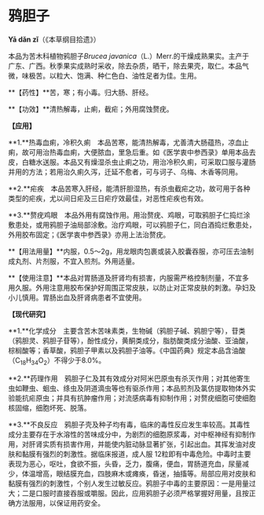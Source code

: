 # 鸦胆子

**Yā dǎn zǐ**（《本草纲目拾遗》）

本品为苦木科植物鸦胆子*Brucea javanica*（L.）Merr.的干燥成熟果实。主产于广东、广西。秋季果实成熟时采收，除去杂质，晒干，除去果壳，取仁。本品气微，味极苦。以粒大、饱满、种仁色白、油性足者为佳。生用。

**【药性】**苦，寒；有小毒。归大肠、肝经。

**【功效】**清热解毒，止痢，截疟；外用腐蚀赘疣。

**【应用】**

**1.**热毒血痢，冷积久痢　本品苦寒，能清热解毒，尤善清大肠蕴热，凉血止痢，故可用治热毒血痢，大便脓血，里急后重。如《医学衷中参西录》单用本品去皮，白糖水送服。本品又有燥湿杀虫止痢之功，用治冷积久痢，可采取口服与灌肠并用的方法；若用治久痢久泻，迁延不愈者，可与诃子、乌梅、木香等同用。

**2.**疟疾　本品苦寒入肝经，能清肝胆湿热，有杀虫截疟之功，故可用于各种类型的疟疾，尤以间日疟及三日疟疗效最佳，对恶性疟疾也有效。

**3.**赘疣鸡眼　本品外用有腐蚀作用。用治赘疣、鸡眼，可取鸦胆子仁捣烂涂敷患处，或用鸦胆子油局部涂敷。治疗鸡眼，可以鸦胆子仁，同白酒捣烂敷患处，外用胶布固定；《医学衷中参西录》亦用上法治赘疣。

**【用法用量】**内服，0.5～2g，用龙眼肉包裹或装入胶囊吞服，亦可压去油制成丸剂、片剂服，不宜入煎剂。外用适量。

**【使用注意】**本品对胃肠道及肝肾均有损害，内服需严格控制剂量，不宜多用久服。外用注意用胶布保护好周围正常皮肤，以防止对正常皮肤的刺激。孕妇及小儿慎用。胃肠出血及肝肾病患者不宜使用。

**【现代研究】**

**1.**化学成分　主要含苦木苦味素类，生物碱（鸦胆子碱、鸦胆宁等），苷类（鸦胆灵、鸦胆子苷等），酚性成分，黄酮类成分，脂肪酸类成分油酸、亚油酸，棕榈酸等；香草酸，鸦胆子甲素以及鸦胆子油等。《中国药典》规定本品含油酸（C<sub>18</sub>H<sub>34</sub>O<sub>2</sub>）不得少于8.0%。

**2.**药理作用　鸦胆子仁及其有效成分对阿米巴原虫有杀灭作用；对其他寄生虫如鞭虫、蛔虫、绦虫及阴道滴虫等也有驱杀作用；本品煎剂及氯仿提取物体外实验能抗疟原虫；并具有抗肿瘤作用；对流感病毒有抑制作用；对赘疣细胞可使细胞核固缩，细胞坏死、脱落。

**3.**不良反应　鸦胆子壳及种子均有毒，临床的毒性反应发生率较高。其毒性成分主要存在于水溶性的苦味成分中，为剧烈的细胞原浆毒，对中枢神经有抑制作用，对肝肾实质有损害作用，并能使内脏动脉显著扩张，引起出血。其挥发油对皮肤和黏膜有强烈的刺激性。据临床报道，成人服 12粒即有中毒危险。中毒时主要表现为恶心，呕吐，食欲不振，头昏，乏力，腹痛，便血，胃肠道充血，尿量减少，体温增高，眼结膜充血，四肢麻木或瘫痪，昏迷，抽搐等。局部应用对皮肤和黏膜有强烈的刺激性，个别人发生过敏反应。鸦胆子中毒的主要原因：一是用量过大；二是口服时直接吞服或嚼服。因此，应用鸦胆子必须严格掌握好用量，且按正确方法服用，以保证用药安全。